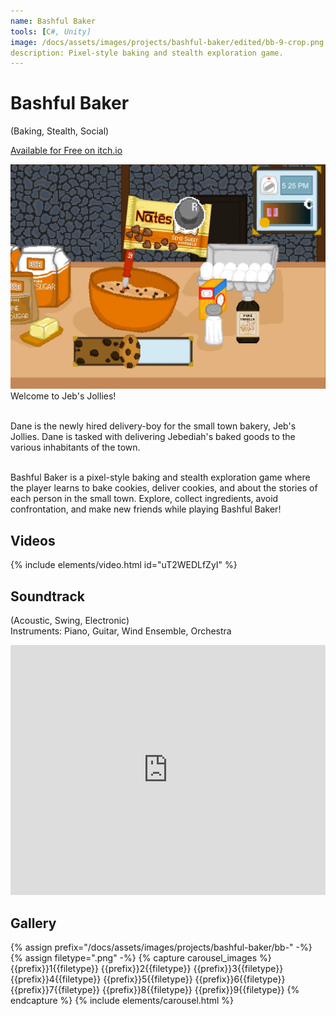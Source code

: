 ```yaml
---
name: Bashful Baker
tools: [C#, Unity]
image: /docs/assets/images/projects/bashful-baker/edited/bb-9-crop.png
description: Pixel-style baking and stealth exploration game.
---
```


# Bashful Baker
(Baking, Stealth, Social)

[Available for Free on itch.io](https://therealmagicalporpoise.itch.io/bashfulbaker)

<div class="row">
<div class="col">
<img src="/docs/assets/images/projects/bashful-baker/edited/bb-9-crop.png" alt="Title Image">
</div>
<div class="col">
Welcome to Jeb's Jollies!<br><br>

Dane is the newly hired delivery-boy for the small town bakery, Jeb's Jollies. Dane is tasked with delivering Jebediah's baked goods to the various inhabitants of the town.<br><br>

Bashful Baker is a pixel-style baking and stealth exploration game where the player learns to bake cookies, deliver cookies, and about the stories of each person in the small town. Explore, collect ingredients, avoid confrontation, and make new friends while playing Bashful Baker!
</div>
</div>



## Videos
{% include elements/video.html id="uT2WEDLfZyI" %}

## Soundtrack

(Acoustic, Swing, Electronic)\
Instruments: Piano, Guitar, Wind Ensemble, Orchestra

<iframe width="100%" height="400" scrolling="no" frameborder="no" allow="autoplay" src="https://w.soundcloud.com/player/?url=https%3A//api.soundcloud.com/playlists/812163393&color=%23ff7e1c&auto_play=false&hide_related=false&show_comments=true&show_user=true&show_reposts=false&show_teaser=true"></iframe>

## Gallery
{% assign prefix="/docs/assets/images/projects/bashful-baker/bb-" -%}
{% assign filetype=".png" -%}
{% capture carousel_images %}
{{prefix}}1{{filetype}}
{{prefix}}2{{filetype}}
{{prefix}}3{{filetype}}
{{prefix}}4{{filetype}}
{{prefix}}5{{filetype}}
{{prefix}}6{{filetype}}
{{prefix}}7{{filetype}}
{{prefix}}8{{filetype}}
{{prefix}}9{{filetype}}
{% endcapture %}
{% include elements/carousel.html %}